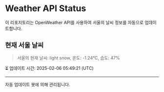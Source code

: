 
# Weather API Status

이 리포지토리는 OpenWeather API를 사용하여 서울의 날씨 정보를 자동으로 업데이트합니다.

## 현재 서울 날씨
> 서울의 현재 날씨: light snow, 온도: -1.24°C, 습도: 47%

⏳ 업데이트 시간: 2025-02-06 05:49:21 (UTC)

---
자동 업데이트 봇에 의해 관리됩니다.
